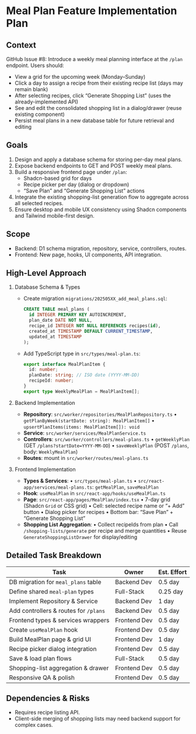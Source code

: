 # Meal Plan Feature Implementation Plan

## Context
GitHub Issue #8: Introduce a weekly meal planning interface at the `/plan` endpoint. Users should:
- View a grid for the upcoming week (Monday–Sunday)
- Click a day to assign a recipe from their existing recipe list (days may remain blank)
- After selecting recipes, click “Generate Shopping List” (uses the already-implemented API)
- See and edit the consolidated shopping list in a dialog/drawer (reuse existing component)
- Persist meal plans in a new database table for future retrieval and editing

## Goals
1. Design and apply a database schema for storing per-day meal plans.
2. Expose backend endpoints to GET and POST weekly meal plans.
3. Build a responsive frontend page under `/plan`:
   - Shadcn-based grid for days
   - Recipe picker per day (dialog or dropdown)
   - “Save Plan” and “Generate Shopping List” actions
4. Integrate the existing shopping-list generation flow to aggregate across all selected recipes.
5. Ensure desktop and mobile UX consistency using Shadcn components and Tailwind mobile-first design.

## Scope
- Backend: D1 schema migration, repository, service, controllers, routes.
- Frontend: New page, hooks, UI components, API integration.

## High-Level Approach

1. Database Schema & Types
   - Create migration `migrations/202505XX_add_meal_plans.sql`:
     ```sql
     CREATE TABLE meal_plans (
       id INTEGER PRIMARY KEY AUTOINCREMENT,
       plan_date DATE NOT NULL,
       recipe_id INTEGER NOT NULL REFERENCES recipes(id),
       created_at TIMESTAMP DEFAULT CURRENT_TIMESTAMP,
       updated_at TIMESTAMP
     );
     ```
   - Add TypeScript type in `src/types/meal-plan.ts`:
     ```ts
     export interface MealPlanItem {
       id: number;
       planDate: string; // ISO date (YYYY-MM-DD)
       recipeId: number;
     }
     export type WeeklyMealPlan = MealPlanItem[];
     ```

2. Backend Implementation
   - **Repository**: `src/worker/repositories/MealPlanRepository.ts`
     • `getPlanByWeek(startDate: string): MealPlanItem[]`
     • `upsertPlanItems(items: MealPlanItem[]): void`
   - **Service**: `src/worker/services/MealPlanService.ts`
   - **Controllers**: `src/worker/controllers/meal-plans.ts`
     • `getWeeklyPlan` (GET `/plans?startDate=YYYY-MM-DD`)
     • `saveWeeklyPlan` (POST `/plans`, body: `WeeklyMealPlan`)
   - **Routes**: mount in `src/worker/routes/meal-plans.ts`

3. Frontend Implementation
   - **Types & Services**:
     • `src/types/meal-plan.ts`
     • `src/react-app/services/meal-plans.ts`: `getMealPlan`, `saveMealPlan`
   - **Hook**: `useMealPlan` in `src/react-app/hooks/useMealPlan.ts`
   - **Page**: `src/react-app/pages/MealPlan/index.tsx`
     • 7-day grid (Shadcn `Grid` or CSS grid)
     • Cell: selected recipe name or “+ Add” button
     • Dialog picker for recipes
     • Bottom bar: “Save Plan” + “Generate Shopping List”
   - **Shopping List Aggregation**:
     • Collect recipeIds from plan
     • Call `/shopping-lists/generate` per recipe and merge quantities
     • Reuse `GenerateShoppingListDrawer` for display/editing

## Detailed Task Breakdown
| Task                                   | Owner        | Est. Effort |
|----------------------------------------|--------------|-------------|
| DB migration for `meal_plans` table    | Backend Dev  | 0.5 day     |
| Define shared `meal-plan` types        | Full-Stack   | 0.25 day    |
| Implement Repository & Service         | Backend Dev  | 1 day       |
| Add controllers & routes for `/plans`  | Backend Dev  | 0.5 day     |
| Frontend types & services wrappers     | Frontend Dev | 0.5 day     |
| Create `useMealPlan` hook              | Frontend Dev | 0.5 day     |
| Build MealPlan page & grid UI          | Frontend Dev | 1 day       |
| Recipe picker dialog integration       | Frontend Dev | 0.5 day     |
| Save & load plan flows                 | Full-Stack   | 0.5 day     |
| Shopping-list aggregation & drawer     | Frontend Dev | 0.5 day     |
| Responsive QA & polish                 | Frontend Dev | 0.5 day     |

## Dependencies & Risks
- Requires recipe listing API.
- Client-side merging of shopping lists may need backend support for complex cases.
